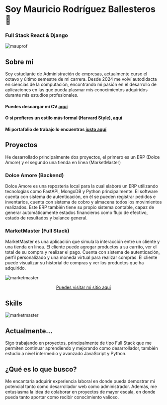 # Soy Mauricio Rodríguez Ballesteros 👋
### Full Stack React & Django
<img src="https://github.com/user-attachments/assets/a4458b75-f4b7-4780-82a5-3b7ed4da67d4" alt="mauprof" width="full" />

## Sobre mí
Soy estudiante de Administración de empresas, actualmente curso el octavo y último semestre de mi carrera.
Desde 2024 me volví autodidacta en ciencias de la computación, encontrando mi pasión en el desarrollo de aplicaciones en las que pueda plasmar 
mis conocimientos adquiridos durante mis estudios profesionales.
#### Puedes descargar mi CV <a href="https://github.com/user-attachments/files/19698713/NormalEnglish.CV.Mauricio.pdf" download="Mauricio_CV"> aquí</a>
#### O si prefieres un estilo más formal (Harvard Style), <a href="https://github.com/user-attachments/files/19698714/HarvardStyleCV.Mauricio.pdf" download="Mauricio_Harvard_CV"> aquí</a>
#### Mi portafolio de trabajo lo encuentras <a href="https://portafoliomauricio.netlify.app/">justo aquí</a>


## Proyectos
He desarrollado principalmente dos proyectos, el primero es un ERP (Dolce Amore) y el segundo una tienda en línea (MarketMaster)

### Dolce Amore (Backend)
Dolce Amore es una repostería local para la cual elaboré un ERP utilizando tecnologías como FastAPI, MongoDB y Python principalmente.
El software cuenta con sistema de autenticación, en él se pueden registrar pedidos e inventarios, cuenta con sistema de cobro y almacena todos los movimientos realizados.
Este ERP también tiene su propio sistema contable, capaz de generar automáticamente estados financieros como flujo de efectivo, estado de resultados y balance general.

### MarketMaster (Full Stack)
MarketMaster es una aplicación que simula la interacción entre un cliente y una tienda en línea.
El cliente puede agregar productos a su carrito, ver el total de su compra y realizar el pago. Cuenta con sistema de autenticación, perfil personalizado y una moneda virtual para realizar compras.
El cliente puede visualizar su historial de compras y ver los productos que ha adquirido.

<img src="https://github.com/user-attachments/assets/22a79a9a-8a6c-4b52-bedd-cfe9f2c54c67" alt="marketmaster" width="full" />
<p align="center" >
<a href="https://marketmasterplus.netlify.app/login">Puedes visitar mi sitio aquí</a>
</p>

## Skills
<img src="https://github.com/user-attachments/assets/32108f65-aff4-4d34-89a7-e9e204b2fd2d" alt="marketmaster" width="full" />

## Actualmente...
Sigo trabajando en proyectos, principalmente de tipo Full Stack que me permiten continuar aprendiendo y mejorando como desarrollador, también estudio 
a nivel intermedio y avanzado JavaScript y Python.

## ¿Qué es lo que busco?
Me encantaría adquirir experiencia laboral en donde pueda demostrar mi potencial tanto como desarrollador web como administrador.
Además, me entusiasma la idea de colaborar en proyectos de mayor escala, en donde pueda tanto aportar como recibir conocimiento valioso.


 
<!--
**MauricioXIV/MauricioXIV** is a ✨ _special_ ✨ repository because its `README.md` (this file) appears on your GitHub profile.


Here are some ideas to get you started:

- 🔭 I’m currently working on ...
- 🌱 I’m currently learning ...
- 👯 I’m looking to collaborate on ...
- 🤔 I’m looking for help with ...
- 💬 Ask me about ...
- 📫 How to reach me: ...
- 😄 Pronouns: ...
- ⚡ Fun fact: ...
-->

